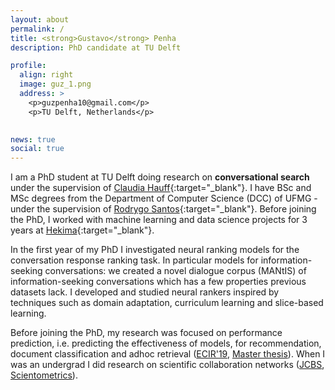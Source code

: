 ```yaml
---
layout: about
permalink: /
title: <strong>Gustavo</strong> Penha
description: PhD candidate at TU Delft

profile:
  align: right
  image: guz_1.png
  address: >
    <p>guzpenha10@gmail.com</p>
    <p>TU Delft, Netherlands</p>
    

news: true
social: true
---
```


I am a PhD student at TU Delft doing research on **conversational search** under the supervision of [Claudia Hauff](https://chauff.github.io/){:target="_blank"}. I have BSc and MSc degrees from the Department of Computer Science (DCC) of UFMG - under the supervision of [Rodrygo Santos](https://homepages.dcc.ufmg.br/~rodrygo/){:target="_blank"}. Before joining the PhD, I worked with machine learning and data science projects for 3 years at [Hekima](http://www.hekima.com/){:target="_blank"}.


In the first year of my PhD I investigated neural ranking models for the conversation response ranking task. In particular models for information-seeking conversations: we created a novel dialogue corpus (MANtIS) of information-seeking conversations which has a few properties previous datasets lack. I developed and studied neural rankers inspired by techniques such as domain adaptation, curriculum learning and slice-based learning.

Before joining the PhD, my research was focused on performance prediction, i.e. predicting the effectiveness of models, for recommendation, document classification and adhoc retrieval ([ECIR'19](https://homepages.dcc.ufmg.br/~rodrygo/wp-content/papercite-data/pdf/penha2019ecir.pdf), [Master thesis](https://drive.google.com/file/d/1ScGA8EASeQbJvOLXJTBY77_zJNF0kspx/view)). When I was an undergrad I did research on scientific collaboration networks ([JCBS](https://link.springer.com/content/pdf/10.1186%2Fs13173-017-0059-6.pdf), [Scientometrics](https://dl.acm.org/doi/10.1007/s11192-016-1901-x])).
